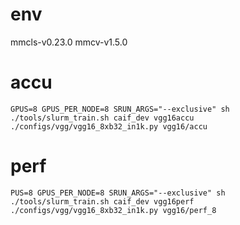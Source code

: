 # env
mmcls-v0.23.0
mmcv-v1.5.0

# accu

```
GPUS=8 GPUS_PER_NODE=8 SRUN_ARGS="--exclusive" sh ./tools/slurm_train.sh caif_dev vgg16accu ./configs/vgg/vgg16_8xb32_in1k.py vgg16/accu

```

# perf

```
PUS=8 GPUS_PER_NODE=8 SRUN_ARGS="--exclusive" sh ./tools/slurm_train.sh caif_dev vgg16perf ./configs/vgg/vgg16_8xb32_in1k.py vgg16/perf_8


```
